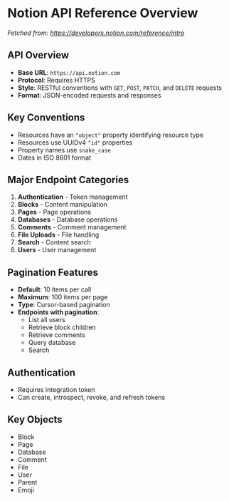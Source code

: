# Notion API Reference Overview

*Fetched from: https://developers.notion.com/reference/intro*

## API Overview
- **Base URL**: `https://api.notion.com`
- **Protocol**: Requires HTTPS
- **Style**: RESTful conventions with `GET`, `POST`, `PATCH`, and `DELETE` requests
- **Format**: JSON-encoded requests and responses

## Key Conventions
- Resources have an `"object"` property identifying resource type
- Resources use UUIDv4 `"id"` properties
- Property names use `snake_case`
- Dates in ISO 8601 format

## Major Endpoint Categories
1. **Authentication** - Token management
2. **Blocks** - Content manipulation
3. **Pages** - Page operations
4. **Databases** - Database operations
5. **Comments** - Comment management
6. **File Uploads** - File handling
7. **Search** - Content search
8. **Users** - User management

## Pagination Features
- **Default**: 10 items per call
- **Maximum**: 100 items per page
- **Type**: Cursor-based pagination
- **Endpoints with pagination**:
  - List all users
  - Retrieve block children
  - Retrieve comments
  - Query database
  - Search

## Authentication
- Requires integration token
- Can create, introspect, revoke, and refresh tokens

## Key Objects
- Block
- Page
- Database
- Comment
- File
- User
- Parent
- Emoji